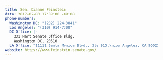 ```yaml
---
title: Sen. Dianne Feinstein
date: 2017-02-03 17:58:00 -08:00
phone-numbers:
  Washington DC: "(202) 224-3841"
  Los Angeles: "(310) 914-7300"
  DC Office: |-
    331 Hart Senate Office Bldg.
    Washington DC, 20510
  LA Office: "11111 Santa Monica Blvd., Ste 915.\nLos Angeles, CA 90025 "
website: https://www.feinstein.senate.gov/
---
```


